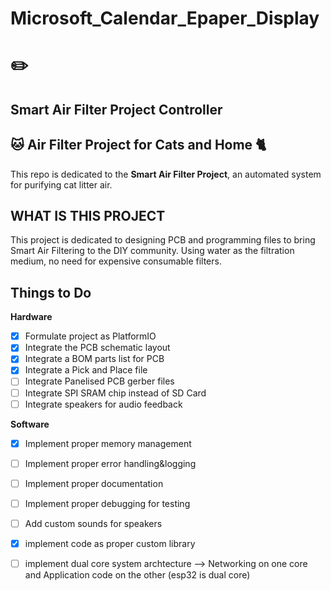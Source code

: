 # Microsoft_Calendar_Epaper_Display

# :pencil2:

## Smart Air Filter Project Controller

## :cat: Air Filter Project for Cats and Home :cat2:

This repo is dedicated to the **Smart Air Filter Project**, an automated system for purifying cat litter air.

## WHAT IS THIS PROJECT

This project is dedicated to designing PCB and programming files to bring Smart Air Filtering to the DIY community. Using water as the filtration medium, no need for expensive consumable filters. 

## Things to Do

**__Hardware__**

- [x] Formulate project as PlatformIO
- [x] Integrate the PCB schematic layout
- [x] Integrate a BOM parts list for PCB
- [x] Integrate a Pick and Place file
- [ ] Integrate Panelised PCB gerber files
- [ ] Integrate SPI SRAM chip instead of SD Card
- [ ] Integrate speakers for audio feedback

**__Software__**

- [x] Implement proper memory management
- [ ] Implement proper error handling&logging
- [ ] Implement proper documentation
- [ ] Implement proper debugging for testing
- [ ] Add custom sounds for speakers
- [x] implement code as proper custom library
- [ ] implement dual core system archtecture
        --> Networking on one core and Application code on the other (esp32 is dual core)
        

